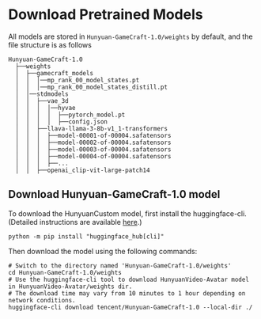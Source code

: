 # Download Pretrained Models

All models are stored in `Hunyuan-GameCraft-1.0/weights` by default, and the file structure is as follows
```shell
Hunyuan-GameCraft-1.0
  ├──weights
  │  ├──gamecraft_models
  │  │  │──mp_rank_00_model_states.pt
  │  │  │──mp_rank_00_model_states_distill.pt
  │  │──stdmodels
  │  │  ├──vae_3d
  │  │  │  │──hyvae
  │  │  │  │  ├──pytorch_model.pt
  │  │  │  │  ├──config.json
  │  │  ├──llava-llama-3-8b-v1_1-transformers
  │  │  │  ├──model-00001-of-00004.safatensors
  │  │  │  ├──model-00002-of-00004.safatensors
  │  │  │  ├──model-00003-of-00004.safatensors
  │  │  │  ├──model-00004-of-00004.safatensors
  │  │  │  ├──...
  │  │  ├──openai_clip-vit-large-patch14
```

## Download Hunyuan-GameCraft-1.0 model
To download the HunyuanCustom model, first install the huggingface-cli. (Detailed instructions are available [here](https://huggingface.co/docs/huggingface_hub/guides/cli).)

```shell
python -m pip install "huggingface_hub[cli]"
```

Then download the model using the following commands:

```shell
# Switch to the directory named 'Hunyuan-GameCraft-1.0/weights'
cd Hunyuan-GameCraft-1.0/weights
# Use the huggingface-cli tool to download HunyuanVideo-Avatar model in HunyuanVideo-Avatar/weights dir.
# The download time may vary from 10 minutes to 1 hour depending on network conditions.
huggingface-cli download tencent/Hunyuan-GameCraft-1.0 --local-dir ./
```
